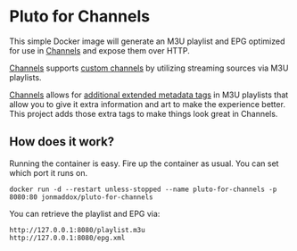 # Pluto for Channels

This simple Docker image will generate an M3U playlist and EPG optimized for use in [Channels](https://getchannels.com) and expose them over HTTP.

[Channels](https://getchannels.com) supports [custom channels](https://getchannels.com/docs/channels-dvr-server/how-to/custom-channels/) by utilizing streaming sources via M3U playlists.

[Channels](https://getchannels.com) allows for [additional extended metadata tags](https://getchannels.com/docs/channels-dvr-server/how-to/custom-channels/#channels-extensions) in M3U playlists that allow you to give it extra information and art to make the experience better. This project adds those extra tags to make things look great in Channels.

## How does it work?

Running the container is easy. Fire up the container as usual. You can set which port it runs on.

    docker run -d --restart unless-stopped --name pluto-for-channels -p 8080:80 jonmaddox/pluto-for-channels

You can retrieve the playlist and EPG via:

    http://127.0.0.1:8080/playlist.m3u
    http://127.0.0.1:8080/epg.xml
